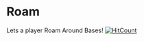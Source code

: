 # Roam

Lets a player Roam Around Bases! [![HitCount](http://hits.dwyl.io/TeMp3r126/TeMp3r126/Roam.svg)](http://hits.dwyl.io/TeMp3r126/TeMp3r126/Roam)
